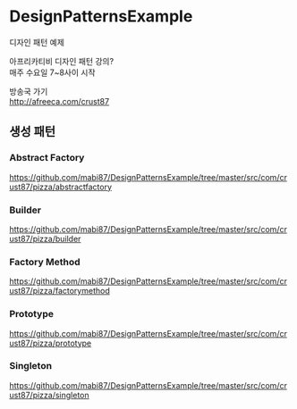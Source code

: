 # DesignPatternsExample
디자인 패턴 예제

아프리카티비 디자인 패턴 강의?<br />
매주 수요일 7~8사이 시작

방송국 가기<br />
http://afreeca.com/crust87

## 생성 패턴

### Abstract Factory
https://github.com/mabi87/DesignPatternsExample/tree/master/src/com/crust87/pizza/abstractfactory <br />

### Builder
https://github.com/mabi87/DesignPatternsExample/tree/master/src/com/crust87/pizza/builder <br />

### Factory Method
https://github.com/mabi87/DesignPatternsExample/tree/master/src/com/crust87/pizza/factorymethod <br />

### Prototype
https://github.com/mabi87/DesignPatternsExample/tree/master/src/com/crust87/pizza/prototype <br />

### Singleton
https://github.com/mabi87/DesignPatternsExample/tree/master/src/com/crust87/pizza/singleton <br />
